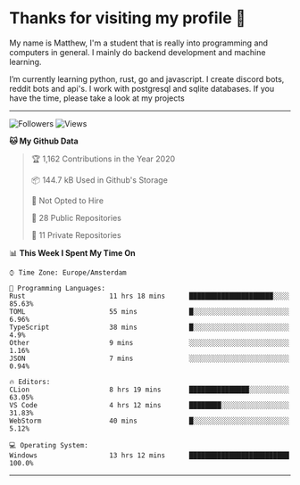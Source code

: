 # Thanks for visiting my profile 👋
My name is Matthew, I'm a student that is really into programming and computers in general. I mainly do backend development and machine learning.

I’m currently learning python, rust, go and javascript. I create discord bots, reddit bots and api's. I work with postgresql and sqlite databases. If you have the time, please take a look at my projects

---
![Followers](https://img.shields.io/github/followers/DankDumpster?style=social)
![Views](https://komarev.com/ghpvc/?username=DankDumpster&style=flat-square&color=green)
<!--START_SECTION:waka-->
**🐱 My Github Data** 

> 🏆 1,162 Contributions in the Year 2020
 > 
> 📦 144.7 kB Used in Github's Storage 
 > 
> 🚫 Not Opted to Hire
 > 
> 📜 28 Public Repositories
 > 
> 🔑 11 Private Repositories 

📊 **This Week I Spent My Time On** 

```text
⌚︎ Time Zone: Europe/Amsterdam

💬 Programming Languages: 
Rust                     11 hrs 18 mins      █████████████████████░░░░   85.63% 
TOML                     55 mins             █░░░░░░░░░░░░░░░░░░░░░░░░   6.96% 
TypeScript               38 mins             █░░░░░░░░░░░░░░░░░░░░░░░░   4.9% 
Other                    9 mins              ░░░░░░░░░░░░░░░░░░░░░░░░░   1.16% 
JSON                     7 mins              ░░░░░░░░░░░░░░░░░░░░░░░░░   0.94%

🔥 Editors: 
CLion                    8 hrs 19 mins       ███████████████░░░░░░░░░░   63.05% 
VS Code                  4 hrs 12 mins       ████████░░░░░░░░░░░░░░░░░   31.83% 
WebStorm                 40 mins             █░░░░░░░░░░░░░░░░░░░░░░░░   5.12%

💻 Operating System: 
Windows                  13 hrs 12 mins      █████████████████████████   100.0%

```


<!--END_SECTION:waka-->
-------
